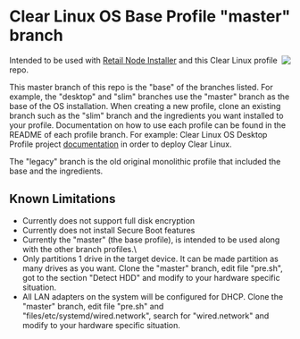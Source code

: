 # Clear Linux OS Base Profile "master" branch

<img align="right" src="https://avatars1.githubusercontent.com/u/12545216?s=200&v=4">

Intended to be used with [Retail Node Installer](https://github.com/intel/retail-node-installer) and this Clear Linux profile repo.

This master branch of this repo is the "base" of the branches listed.  For example, the "desktop" and "slim" branches use the "master" branch as the base of the OS installation.  When creating a new profile, clone an existing branch such as the "slim" branch and the ingredients you want installed to your profile.  Documentation on how to use each profile can be found in the README of each profile branch.  For example: Clear Linux OS Desktop Profile project [documentation](https://github.com/intel/rni-profile-base-clearlinux/blob/desktop/README.md) in order to deploy Clear Linux.

The "legacy" branch is the old original monolithic profile that included the base and the ingredients.

## Known Limitations

* Currently does not support full disk encryption
* Currently does not install Secure Boot features
* Currently the "master" (the base profile), is intended to be used along with the other branch profiles.\
* Only partitions 1 drive in the target device. It can be made partition as many drives as you want.  Clone the "master" branch, edit file "pre.sh", got to the section "Detect HDD" and modify to your hardware specific situation.
* All LAN adapters on the system will be configured for DHCP.  Clone the "master" branch, edit file "pre.sh" and "files/etc/systemd/wired.network", search for "wired.network" and modify to your hardware specific situation.
